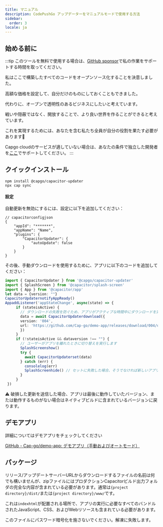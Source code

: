 ```yaml
---
title: マニュアル
description: CodePushGo アップデーターをマニュアルモードで使用する方法
sidebar:
  order: 3
locale: ja
---
```


## 始める前に

:::tip
このツールを無料で使用する場合は、[GitHub sponsor](https://github.com/sponsors/riderx/)で私の作業をサポートする時間を取ってください。

私はここで構築したすべてのコードをオープンソース化することを決意しました。

高額な価格を設定して、自分だけのものにしておくこともできました。

代わりに、オープンで透明性のあるビジネスにしたいと考えています。

戦いや隠蔽ではなく、開放することで、より良い世界を作ることができると考えています。

これを実現するためには、あなたを含む私たち全員が自分の役割を果たす必要があります🥹

Capgo cloudのサービスが適していない場合は、あなたの条件で独立した開発者を[ここ](https://github.com/sponsors/riderx/)でサポートしてください。
:::

## クイックインストール

```
npm install @capgo/capacitor-updater
npx cap sync
```

#### 設定

自動更新を無効にするには、設定に以下を追加してください：

```tsx
// capacitorconfigjson
{
	"appId": "*******",
	"appName": "Name",
	"plugins": {
		"CapacitorUpdater": {
			"autoUpdate": false
		}
	}
}
```

その後、手動ダウンロードを使用するために、アプリに以下のコードを追加してください：

```typescript
import { CapacitorUpdater } from '@capgo/capacitor-updater'
import { SplashScreen } from '@capacitor/splash-screen'
import { App } from '@capacitor/app'
let data = {version: ""}
CapacitorUpdaternotifyAppReady()
AppaddListener('appStateChange', async(state) => {
     if (stateisActive) {
       // ダウンロードの失敗を防ぐため、アプリがアクティブな時間中にダウンロードを実行します
       data = await CapacitorUpdaterdownload({
       version: '004',
       url: 'https://github.com/Cap-go/demo-app/releases/download/004/distzip',
       })
     }
     if (!stateisActive && dataversion !== "") {
       // ユーザーがアプリを離れたときに切り替えを実行します
       SplashScreenshow()
       try {
         await CapacitorUpdaterset(data)
       } catch (err) {
         consolelog(err)
         SplashScreenhide() // セットに失敗した場合、そうでなければ新しいアプリが非表示にする必要があります
       }
     }
 })
```

⚠️ 破損した更新を送信した場合、アプリは最後に動作していたバージョン、または動作するものがない場合はネイティブビルドに含まれているバージョンに戻ります。

## デモアプリ

詳細についてはデモアプリをチェックしてください

[GitHub - Cap-go/demo-app: デモアプリ（手動およびオートモード）](https://github.com/Cap-go/demo-app/)

## パッケージ

リリース/アップデートサーバーURLからダウンロードするファイルの名前は何でも構いませんが、zipファイルにはプロダクションCapacitorビルド出力フォルダの完全な内容が含まれている必要があります。通常は`{project directory}/dist/`または`{project directory}/www/`です。

これは`indexhtml`が配置される場所で、アプリの実行に必要なすべてのバンドルされたJavaScript、CSS、およびWebリソースも含まれている必要があります。

このファイルにパスワード暗号化を施さないでください。解凍に失敗します。
